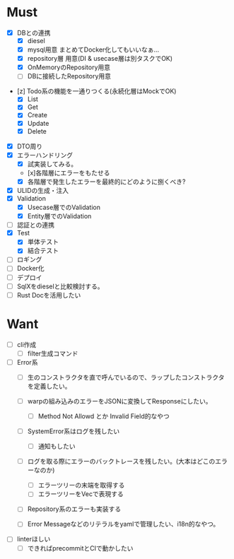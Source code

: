 # Must
- [x] DBとの連携
  - [x] diesel
  - [x] mysql用意 まとめてDocker化してもいいなぁ...
  - [x] repository層 用意(DI & usecase層は別タスクでOK)
  - [x] OnMemoryのRepository用意
  - [ ] DBに接続したRepository用意

- [z] Todo系の機能を一通りつくる(永続化層はMockでOK)
  - [x] List
  - [x] Get
  - [x] Create
  - [x] Update
  - [x] Delete

- [x] DTO周り
- [x] エラーハンドリング
  - [x] 試実装してみる。
  - [x]各階層にエラーをもたせる
  - [x] 各階層で発生したエラーを最終的にどのように捌くべき?
- [x] ULIDの生成・注入
- [x] Validation
  - [x] Usecase層でのValidation
  - [x] Entity層でのValidation
- [ ] 認証との連携
- [x] Test
  - [x] 単体テスト
  - [x] 結合テスト
- [ ] ロギング
- [ ] Docker化
- [ ] デプロイ
- [ ] SqlXをdieselと比較検討する。
- [ ] Rust Docを活用したい

# Want
- [ ] cli作成
  - [ ] filter生成コマンド 

- [ ] Error系
  - [ ] 生のコンストラクタを直で呼んでいるので、ラップしたコンストラクタを定義したい。
  - [ ] warpの組み込みのエラーをJSONに変換してResponseにしたい。
    - [ ] Method Not Allowd とか Invalid Field的なやつ
  - [ ] SystemError系はログを残したい
    - [ ] 通知もしたい
  - [ ] ログを取る際にエラーのバックトレースを残したい。(大本はどこのエラーなのか)
    - [ ] エラーツリーの末端を取得する
    - [ ] エラーツリーをVecで表現する
  - [ ] Repository系のエラーも実装する
  - [ ] Error Messageなどのリテラルをyamlで管理したい、i18n的なやつ。


- [ ] linterほしい
  - [ ] できればprecommitとCIで動かしたい
